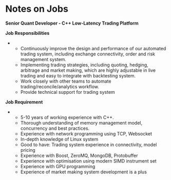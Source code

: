 # Notes on Jobs



**Senior Quant Developer - C++ Low-Latency Trading Platform**

**Job Responsibilities**

- - Continuously improve the design and performance of our automated trading system, including exchange connectivity, order and risk management system.
  - Implementing trading strategies, including quoting, hedging, arbitrage and market making, which are highly adjustable in live trading and easy to integrate with backtesting system.
  - Work closely with other teams to automate trading/reconcile/analytics workflow.
  - Provide technical support for trading system

**Job Requirement**

- - 5-10 years of working experience with C++.
  - Thorough understanding of memory management model, concurrency and best practices.
  - Experience with network programming using TCP, Websocket
  - In-depth knowledge of Linux system
  - Good to have: Trading system experience in connectivity, model pricing
  - Experience with Boost, ZeroMQ, MongoDB, Protobuffer
  - Experience with optimisation using modern SIMD instrument set
  - Experience with GPU programming
  - Experience of market making system development is a plus